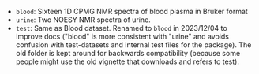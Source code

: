 * `blood`: Sixteen 1D CPMG NMR spectra of blood plasma in Bruker format
* `urine`: Two NOESY NMR spectra of urine.
* `test`: Same as Blood dataset. Renamed to `blood` in 2023/12/04 to improve docs ("blood" is more consistent with "urine" and avoids confusion with test-datasets and internal test files for the package). The old folder is kept around for backwards compatibility (because some people might use the old vignette that downloads and refers to test).
